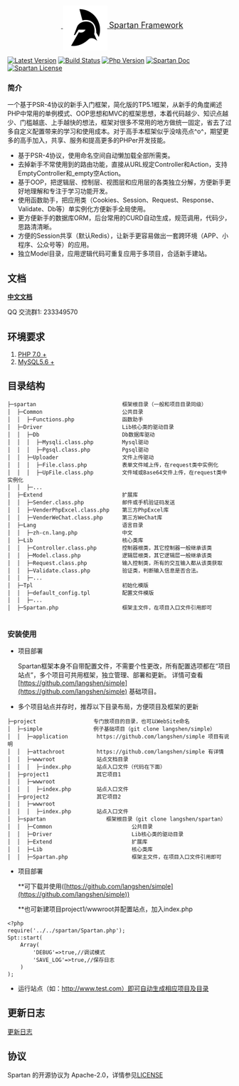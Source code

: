 <p align="center">
    <a href="https://github.com/langshen/spartan" target="_blank">
        <img src="https://raw.githubusercontent.com/langshen/spartan/master/logo.png" width="100" height="100" align="middle" />
        <span style="font-size:18px;">Spartan Framework</span>
    </a>
</p>

[![Latest Version](https://img.shields.io/badge/beta-v1.0.0-green.svg?maxAge=2592000)](https://github.com/swoft-cloud/swoft/releases)
[![Build Status](https://travis-ci.org/swoft-cloud/swoft.svg?branch=master)](https://travis-ci.org/swoft-cloud/swoft)
[![Php Version](https://img.shields.io/badge/php-%3E=7.0-brightgreen.svg?maxAge=2592000)](https://secure.php.net/)
[![Spartan Doc](https://img.shields.io/badge/docs-passing-green.svg?maxAge=2592000)](http://doc.qz98.net)
[![Spartan License](https://img.shields.io/hexpm/l/plug.svg?maxAge=2592000)](https://github.com/langshen/spartan/blob/master/README.md)


### **简介**

一个基于PSR-4协议的新手入门框架，简化版的TP5.1框架，从新手的角度阐述PHP中常用的单例模式、OOP思想和MVC的框架思想，本着代码越少、知识点越少、门槛越底、上手越快的想法，框架对很多不常用的地方做统一固定，省去了过多自定义配置带来的学习和使用成本。对于高手本框架似乎没啥亮点^o^，期望更多的高手加入，共享、服务和提高更多的PHPer开发技能。

- 基于PSR-4协议，使用命名空间自动懒加载全部所需类。
- 去掉新手不常使用到的路由功能，直接从URL规定Controller和Action，支持EmptyController和_empty空Action。
- 基于OOP，把逻辑层、控制层、视图层和应用层的各类独立分解，方便新手更好地理解和专注于学习功能开发。
- 使用函数助手，把应用类（Cookies、Session、Request、Response、Validate、Db等）单实例化方便新手全局使用。
- 更方便新手的数据库ORM，后台常用的CURD自动生成，规范调用，代码少，思路清清晰。
- 方便的Session共享（默认Redis），让新手更容易做出一套跨环境（APP、小程序、公众号等）的应用。
- 独立Model目录，应用逻辑代码可重复应用于多项目，合适新手建站。


## 文档

[**中文文档**](http://doc.qz98.net)

QQ 交流群1: 233349570


## 环境要求

1. [PHP 7.0 +](http://php.net/)
2. [MySQL5.6 +](https://www.mysql.com/downloads/)

## 目录结构
```
├─spartan                           框架根目录（一般和项目目录同级）
│  ├─Common                         公共目录
│  │  ├─Functions.php               函数助手
│  ├─Driver                         Lib核心类的驱动目录
│  │  ├─Db                          Db数据库驱动
│  │  │  ├─Mysqli.class.php         Mysql驱动
│  │  │  ├─Pgsql.class.php          Pgsql驱动
│  │  ├─Uploader                    文件上传驱动
│  │  │  ├─File.class.php           表单文件域上传，在request类中实例化
│  │  │  ├─UpFile.class.php         文件域或Base64文件上传，在request类中实例化
│  │  ├─...
│  ├─Extend                         扩展库
│  │  ├─Sender.class.php            邮件或手机验证码发送
│  │  ├─VenderPhpExcel.class.php    第三方PhpExcel库
│  │  ├─VenderWeChat.class.php      第三方WeChat库
│  ├─Lang                           语言目录
│  │  ├─zh-cn.lang.php              中文
│  ├─Lib                            核心类库
│  │  ├─Controller.class.php        控制器根类，其它控制器一般继承该类
│  │  ├─Model.class.php             逻辑层根类，其它逻辑层一般继承该类
│  │  ├─Request.class.php           输入控制类，所有的交互输入都从该类获取
│  │  ├─Validate.class.php          验证类，判断输入信息是否合法。
│  │  ├─...
│  ├─Tpl                            初始化模版
│  │  ├─default_config.tpl          配置文件模版
│  │  ├─...
│  ├─Spartan.php                    框架主文件，在项目入口文件引用即可
  
```

### 安装使用
* 项目部署

    Spartan框架本身不自带配置文件，不需要个性更改，所有配置选项都在“项目站点”，多个项目可共用框架，独立管理、部署和更新。
    详情可查看[https://github.com/langshen/simple](https://github.com/langshen/simple) 基础项目。

* 多个项目站点并存时，推荐以下目录布局，方便项目及框架的更新
```
├─project                  专门放项目的目录，也可以WebSite命名
│  ├─simple                例子基础项目（git clone langshen/simple）
│  │  ├─application         https://github.com/langshen/simple 项目有说明
│  │  ├─attachroot          https://github.com/langshen/simple 有详情
│  │  ├─wwwroot             站点文档目录
│  │  │  ├─index.php        站点入口文件（代码在下面）
│  ├─project1               其它项目1
│  │  ├─wwwroot
│  │  │  ├─index.php        站点入口文件
│  ├─project2               其它项目2
│  │  ├─wwwroot
│  │  │  ├─index.php        站点入口文件
│  ├─spartan                   框架根目录（git clone langshen/spartan）
│  │  ├─Common                         公共目录
│  │  ├─Driver                         Lib核心类的驱动目录
│  │  ├─Extend                         扩展库
│  │  ├─Lib                            核心类库
│  │  ├─Spartan.php                    框架主文件，在项目入口文件引用即可
```

* 项目部署 

    **可下载并使用([https://github.com/langshen/simple](https://github.com/langshen/simple))

    **也可新建项目project1/wwwroot并配置站点，加入index.php
```
<?php
require('../../spartan/Spartan.php');
Spt::start(
    Array(
        'DEBUG'=>true,//调试模式
        'SAVE_LOG'=>true,//保存日志
    )
);

```
* 运行站点（如：http://www.test.com）即可自动生成相应项目及目录




## 更新日志

[更新日志](changelog.md)

## 协议

Spartan 的开源协议为 Apache-2.0，详情参见[LICENSE](LICENSE)

    